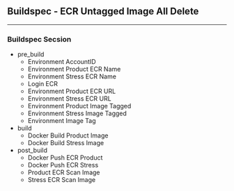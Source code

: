 ## Buildspec - ECR Untagged Image All Delete
---
### Buildspec Secsion
- pre_build
    - Environment AccountID
    - Environment Product ECR Name
    - Environment Stress ECR Name
    - Login ECR
    - Environment Product ECR URL
    - Environment Stress ECR URL
    - Environment Product Image Tagged
    - Environment Stress Image Tagged
    - Environment Image Tag
- build
    - Docker Build Product Image
    - Docker Build Stress Image
- post_build
    - Docker Push ECR Product
    - Docker Push ECR Stress
    - Product ECR Scan Image
    - Stress ECR Scan Image